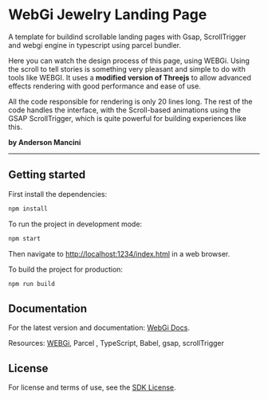 # WebGi Jewelry Landing Page
A template for buildind scrollable landing pages with Gsap, ScrollTrigger and webgi engine in typescript using parcel bundler.

Here you can watch the design process of this page, using WEBGi. Using the scroll to tell stories is something very pleasant and simple to do with tools like WEBGI. It uses a <strong>modified version of Threejs</strong> to allow advanced effects rendering with good performance and ease of use.

All the code responsible for rendering is only 20 lines long. The rest of the code handles the interface, with the Scroll-based animations using the GSAP ScrollTrigger, which is quite powerful for building experiences like this.

<strong>by Anderson Mancini</strong>

<hr>

## Getting started
First install the dependencies:
```bash
npm install
```

To run the project in development mode:
```bash
npm start
```
Then navigate to [http://localhost:1234/index.html](http://localhost:1234/index.html) in a web browser.

To build the project for production:
```bash
npm run build
```

## Documentation
For the latest version and documentation: [WebGi Docs](https://webgi.xyz/docs/).

Resources: <a href="https://webgi.xyz/docs/" target="_blank">WEBGi</a>, Parcel , TypeScript, Babel, gsap, scrollTrigger

## License 
For license and terms of use, see the [SDK License](https://webgi.xyz/docs/license).
